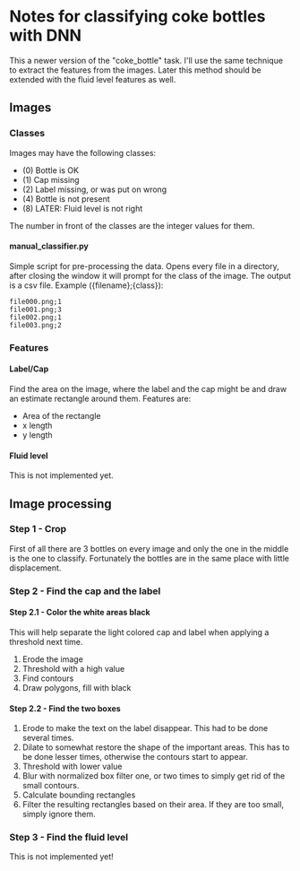 # Notes for classifying coke bottles with DNN
This a newer version of the "coke_bottle" task. I'll use the same technique to extract the features from the images.
Later this method should be extended with the fluid level features as well.
## Images
### Classes
Images may have the following classes:
 - (0) Bottle is OK
 - (1) Cap missing
 - (2) Label missing, or was put on wrong
 - (4) Bottle is not present
 - (8) LATER: Fluid level is not right

The number in front of the classes are the integer values for them.

#### manual_classifier.py
Simple script for pre-processing the data.
Opens every file in a directory, after closing the window it will prompt for the class of the image.
The output is a csv file.
Example ({filename};{class}):
```
file000.png;1
file001.png;3
file002.png;1
file003.png;2
```
### Features
#### Label/Cap
Find the area on the image, where the label and the cap might be and draw an estimate rectangle around them.
Features are:
 - Area of the rectangle
 - x length
 - y length
#### Fluid level
This is not implemented yet.
## Image processing
### Step 1 - Crop
First of all there are 3 bottles on every image and only the one in the middle is the one to classify.
Fortunately the bottles are in the same place with little displacement.
### Step 2 - Find the cap and the label
#### Step 2.1 - Color the white areas black
This will help separate the light colored cap and label when applying a threshold next time.
 1. Erode the image
 2. Threshold with a high value
 3. Find contours
 4. Draw polygons, fill with black
#### Step 2.2 - Find the two boxes
 1. Erode to make the text on the label disappear. This had to be done several times.
 2. Dilate to somewhat restore the shape of the important areas. This has to be done lesser times, otherwise the contours start to appear.
 3. Threshold with lower value
 4. Blur with normalized box filter one, or two times to simply get rid of the small contours.
 5. Calculate bounding rectangles
 6. Filter the resulting rectangles based on their area. If they are too small, simply ignore them.
### Step 3 - Find the fluid level
This is not implemented yet!

